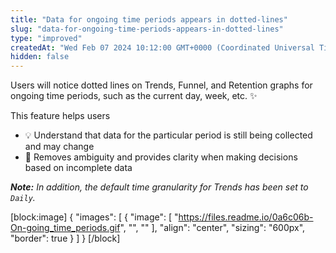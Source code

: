 ```yaml
---
title: "Data for ongoing time periods appears in dotted-lines"
slug: "data-for-ongoing-time-periods-appears-in-dotted-lines"
type: "improved"
createdAt: "Wed Feb 07 2024 10:12:00 GMT+0000 (Coordinated Universal Time)"
hidden: false
---
```

Users will notice dotted lines on Trends, Funnel, and Retention graphs for ongoing time periods, such as the current day, week, etc. :sparkles:

This feature helps users

- :bulb: Understand that data for the particular period is still being collected and may change
- :muscle: Removes ambiguity and provides clarity when making decisions based on incomplete data

_**Note:** In addition, the default time granularity for Trends has been set to` Daily`._

[block:image]
{
  "images": [
    {
      "image": [
        "https://files.readme.io/0a6c06b-On-going_time_periods.gif",
        "",
        ""
      ],
      "align": "center",
      "sizing": "600px",
      "border": true
    }
  ]
}
[/block]